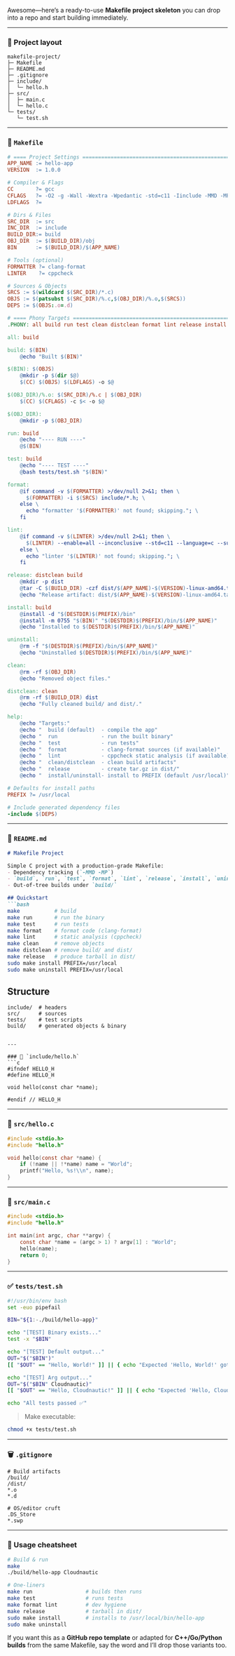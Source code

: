 Awesome—here’s a ready-to-use **Makefile project skeleton** you can drop into a repo and start building immediately.

---

### 📁 Project layout

```
makefile-project/
├─ Makefile
├─ README.md
├─ .gitignore
├─ include/
│  └─ hello.h
├─ src/
│  ├─ main.c
│  └─ hello.c
└─ tests/
   └─ test.sh
```

---

### 🧰 `Makefile`

```makefile
# ==== Project Settings ========================================================
APP_NAME := hello-app
VERSION  := 1.0.0

# Compiler & Flags
CC       ?= gcc
CFLAGS   ?= -O2 -g -Wall -Wextra -Wpedantic -std=c11 -Iinclude -MMD -MP
LDFLAGS  ?=

# Dirs & Files
SRC_DIR  := src
INC_DIR  := include
BUILD_DIR:= build
OBJ_DIR  := $(BUILD_DIR)/obj
BIN      := $(BUILD_DIR)/$(APP_NAME)

# Tools (optional)
FORMATTER ?= clang-format
LINTER    ?= cppcheck

# Sources & Objects
SRCS := $(wildcard $(SRC_DIR)/*.c)
OBJS := $(patsubst $(SRC_DIR)/%.c,$(OBJ_DIR)/%.o,$(SRCS))
DEPS := $(OBJS:.o=.d)

# ==== Phony Targets ===========================================================
.PHONY: all build run test clean distclean format lint release install uninstall help

all: build

build: $(BIN)
	@echo "Built $(BIN)"

$(BIN): $(OBJS)
	@mkdir -p $(dir $@)
	$(CC) $(OBJS) $(LDFLAGS) -o $@

$(OBJ_DIR)/%.o: $(SRC_DIR)/%.c | $(OBJ_DIR)
	$(CC) $(CFLAGS) -c $< -o $@

$(OBJ_DIR):
	@mkdir -p $(OBJ_DIR)

run: build
	@echo "---- RUN ----"
	@$(BIN)

test: build
	@echo "---- TEST ----"
	@bash tests/test.sh "$(BIN)"

format:
	@if command -v $(FORMATTER) >/dev/null 2>&1; then \
	  $(FORMATTER) -i $(SRCS) include/*.h; \
	else \
	  echo "formatter '$(FORMATTER)' not found; skipping."; \
	fi

lint:
	@if command -v $(LINTER) >/dev/null 2>&1; then \
	  $(LINTER) --enable=all --inconclusive --std=c11 --language=c --suppress=missingIncludeSystem .; \
	else \
	  echo "linter '$(LINTER)' not found; skipping."; \
	fi

release: distclean build
	@mkdir -p dist
	@tar -C $(BUILD_DIR) -czf dist/$(APP_NAME)-$(VERSION)-linux-amd64.tar.gz $(APP_NAME)
	@echo "Release artifact: dist/$(APP_NAME)-$(VERSION)-linux-amd64.tar.gz"

install: build
	@install -d "$(DESTDIR)$(PREFIX)/bin"
	@install -m 0755 "$(BIN)" "$(DESTDIR)$(PREFIX)/bin/$(APP_NAME)"
	@echo "Installed to $(DESTDIR)$(PREFIX)/bin/$(APP_NAME)"

uninstall:
	@rm -f "$(DESTDIR)$(PREFIX)/bin/$(APP_NAME)"
	@echo "Uninstalled $(DESTDIR)$(PREFIX)/bin/$(APP_NAME)"

clean:
	@rm -rf $(OBJ_DIR)
	@echo "Removed object files."

distclean: clean
	@rm -rf $(BUILD_DIR) dist
	@echo "Fully cleaned build/ and dist/."

help:
	@echo "Targets:"
	@echo "  build (default)  - compile the app"
	@echo "  run              - run the built binary"
	@echo "  test             - run tests"
	@echo "  format           - clang-format sources (if available)"
	@echo "  lint             - cppcheck static analysis (if available)"
	@echo "  clean/distclean  - clean build artifacts"
	@echo "  release          - create tar.gz in dist/"
	@echo "  install/uninstall- install to PREFIX (default /usr/local)"

# Defaults for install paths
PREFIX ?= /usr/local

# Include generated dependency files
-include $(DEPS)
```

---

### 🧾 `README.md`

````markdown
# Makefile Project

Simple C project with a production-grade Makefile:
- Dependency tracking (`-MMD -MP`)
- `build`, `run`, `test`, `format`, `lint`, `release`, `install`, `uninstall`
- Out-of-tree builds under `build/`

## Quickstart
```bash
make           # build
make run       # run the binary
make test      # run tests
make format    # format code (clang-format)
make lint      # static analysis (cppcheck)
make clean     # remove objects
make distclean # remove build/ and dist/
make release   # produce tarball in dist/
sudo make install PREFIX=/usr/local
sudo make uninstall PREFIX=/usr/local
````

## Structure

```
include/  # headers
src/      # sources
tests/    # test scripts
build/    # generated objects & binary
```

````

---

### 🧩 `include/hello.h`
```c
#ifndef HELLO_H
#define HELLO_H

void hello(const char *name);

#endif // HELLO_H
````

---

### 🔧 `src/hello.c`

```c
#include <stdio.h>
#include "hello.h"

void hello(const char *name) {
    if (!name || !*name) name = "World";
    printf("Hello, %s!\\n", name);
}
```

---

### 🚀 `src/main.c`

```c
#include <stdio.h>
#include "hello.h"

int main(int argc, char **argv) {
    const char *name = (argc > 1) ? argv[1] : "World";
    hello(name);
    return 0;
}
```

---

### ✅ `tests/test.sh`

```bash
#!/usr/bin/env bash
set -euo pipefail

BIN="${1:-./build/hello-app}"

echo "[TEST] Binary exists..."
test -x "$BIN"

echo "[TEST] Default output..."
OUT="$("$BIN")"
[[ "$OUT" == "Hello, World!" ]] || { echo "Expected 'Hello, World!' got: $OUT"; exit 1; }

echo "[TEST] Arg output..."
OUT="$("$BIN" Cloudnautic)"
[[ "$OUT" == "Hello, Cloudnautic!" ]] || { echo "Expected 'Hello, Cloudnautic!' got: $OUT"; exit 1; }

echo "All tests passed ✅"
```

> Make executable:

```bash
chmod +x tests/test.sh
```

---

### 🗑️ `.gitignore`

```
# Build artifacts
/build/
/dist/
*.o
*.d

# OS/editor cruft
.DS_Store
*.swp
```

---

### 🧪 Usage cheatsheet

```bash
# Build & run
make
./build/hello-app Cloudnautic

# One-liners
make run                 # builds then runs
make test                # runs tests
make format lint         # dev hygiene
make release             # tarball in dist/
sudo make install        # installs to /usr/local/bin/hello-app
sudo make uninstall
```

If you want this as a **GitHub repo template** or adapted for **C++/Go/Python builds** from the same Makefile, say the word and I’ll drop those variants too.
